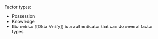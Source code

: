 Factor types:
- Possession
- Knowledge
- Biometrics
[[Okta Verify]] is a authenticator that can do several factor types
